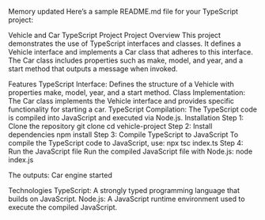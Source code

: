 Memory updated
Here’s a sample README.md file for your TypeScript project:

Vehicle and Car TypeScript Project
Project Overview
This project demonstrates the use of TypeScript interfaces and classes. It defines a Vehicle interface and implements a Car class that adheres to this interface. The Car class includes properties such as make, model, and year, and a start method that outputs a message when invoked.

Features
TypeScript Interface: Defines the structure of a Vehicle with properties make, model, year, and a start method.
Class Implementation: The Car class implements the Vehicle interface and provides specific functionality for starting a car.
TypeScript Compilation: The TypeScript code is compiled into JavaScript and executed via Node.js.
Installation
Step 1: Clone the repository
git clone <repository-url>
cd vehicle-project
Step 2: Install dependencies
npm install
Step 3: Compile TypeScript to JavaScript
To compile the TypeScript code to JavaScript, use:
npx tsc index.ts
Step 4: Run the JavaScript file
Run the compiled JavaScript file with Node.js:
node index.js

The outputs:
Car engine started

Technologies
TypeScript: A strongly typed programming language that builds on JavaScript.
Node.js: A JavaScript runtime environment used to execute the compiled JavaScript.
